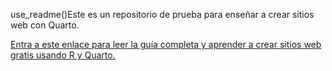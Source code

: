 use_readme()Este es un repositorio de prueba para enseñar a crear sitios web con Quarto.

[Entra a este enlace para leer la guía completa y aprender a crear sitios web gratis usando R y Quarto.](https://github.com/bastianolea/clase_quarto_madrid)
